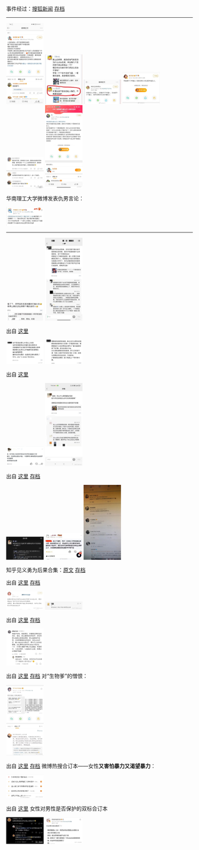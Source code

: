 事件经过：[搜狐新闻](https://news.sina.com.cn/c/2022-06-11/doc-imizirau7747129.shtml) [存档](https://web.archive.org/web/20220611105023/https://news.sina.com.cn/c/2022-06-11/doc-imizirau7747129.shtml)

------

<img src="9fa9d513-539a-4841-9d0c-59e451b1628c.jpeg" width=20%>
<img src="604376c6-c550-47ca-8d71-e1a56e5e1d34.jpeg" width=20%>
<img src="e914acb5-2778-48dc-b93b-cf54c5d1cbbc.jpeg" width=20%>
<img src="e91e7774-a8e9-4dbc-8493-4d4765d92412.jpeg" width=20%>
<img src="24c106d1-7eb9-4aad-be7a-eb5bc17f0fb5.jpeg" width=20%>
<img src="3b217d04-d191-4a65-8acc-982d32c51043.jpeg" width=20%>

华南理工大学微博发表仇男言论：

<img src="49cca460-94e1-4cdc-b469-95f4d0c2d547.jpeg" width=20%>

------

<img src="2ce7c069-19ac-45f5-909c-718d0e44d8ae.jpeg" width=20%>
<img src="d8b411f2-6c38-4774-b291-f05e205345fa.jpeg" width=20%>

出自 [这里](https://www.zhihu.com/question/537172589/answer/2524772045)

<img src="21ce806d-fefe-4b48-9905-9641ad4cf0df.jpeg" width=20%>
<img src="d7638094-65c9-42ba-b7a2-95240f4105a8.jpeg" width=20%>

出自 [这里](https://www.zhihu.com/question/537293297/answer/2525412235)

<img src="ee4c1e58-6282-4016-abca-7425334ce208.jpeg" width=20%>
<img src="16417597-be0e-49b0-a430-a179570c4c7f.jpeg" width=20%>

出自 [这里](https://mp.weixin.qq.com/s/0CR-J57tALMkDie7rSLc-A) [存档](https://archive.is/wip/RhMMn)

<img src="c114c4d5-3762-4d2f-9a9a-fdc86862f577.jpeg" width=20%>
<img src="ab7da851-52dd-4977-bad6-84e421a4fb8d.jpeg" width=20%>
<img src="9e69240c-ad4c-4b73-9323-7307fb4eab89.jpeg" width=20%>

知乎见义勇为后果合集：[原文](https://www.zhihu.com/question/537092295/answer/2524495431) [存档](https://archive.is/wip/pLQba)

出自 [这里](https://www.zhihu.com/question/537273983/answer/2527104697) [存档](https://archive.is/wip/hZoiq)

<img src="56729a48-d340-4862-8382-1e8c89bc651f.jpeg" alt="56729a48-d340-4862-8382-1e8c89bc651f" style="zoom" width=20% />
<img src="1759da8e-9ef7-4e76-a442-76d0b762f8be.jpeg" alt="1759da8e-9ef7-4e76-a442-76d0b762f8be" style="zoom" width=20% />

出自 [这里](https://www.zhihu.com/pin/1519816108836515840) [存档](https://archive.is/wip/EVWxG)

<img src="3f846c9a-14af-4694-80b7-16bda595ee8d.jpeg" style="zoom" width=20% />

出自 [这里](https://www.zhihu.com/pin/1519958123292536832) [存档](https://archive.is/wip/pslRt) 对“生物爹”的憎恨：

<img src="9e9f2bee-8fbf-40f8-b15f-c70cff7674bf.jpeg" style="zoom" width=20% />

出自 [这里](https://www.zhihu.com/pin/1519986142082109440) [存档](https://archive.is/wip/qchNO) 微博热搜合订本——女性**又害怕暴力又渴望暴力**：

<img src="7baab243-6980-4598-b0c0-eba7a628d83b.jpeg" style="zoom" width=20% />

出自 [这里](https://www.zhihu.com/pin/1520399014940278785) 女性对男性是否保护的双标合订本

<img src="b56ebce0-090c-4e56-9fb1-4fd51fbf28fd.jpeg" style="zoom" width=20% />
<img src="4f4803ca-3c36-4655-b0a7-4956aaa812b2.jpeg" style="zoom" width=20% />